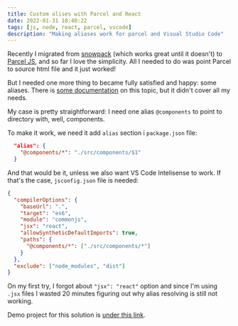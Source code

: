 ```yaml
---
title: Custom alises with Parcel and React
date: 2022-01-31 18:40:22
tags: [js, node, react, parcel, vscode]
description: "Making aliases work for parcel and Visual Studio Code"
---
```


Recently I migrated from [snowpack](https://www.snowpack.dev/) (which works great until it doesn't) to [Parcel JS](https://parceljs.org/), and so far I love the simplicity. All I needed to do was point Parcel to source html file and it just worked!

But I needed one more thing to became fully satisfied and happy: some aliases. There is [some documentation](https://en.parceljs.org/module_resolution.html) on this topic, but it didn't cover all my needs.

My case is pretty straightforward: I need one alias `@components` to point to directory with, well, components.

To make it work, we need it add `alias` section i `package.json` file:

```json
  "alias": {
    "@components/*": "./src/components/$1"
  }
```

And that would be it, unless we also want VS Code Intelisense to work. If that's the case, `jsconfig.json` file is needed:

```json
{
  "compilerOptions": {
    "baseUrl": ".",
    "target": "es6",
    "module": "commonjs",
    "jsx": "react",
    "allowSyntheticDefaultImports": true,
    "paths": {
      "@components/*": ["./src/components/*"]
    }
  },
  "exclude": ["node_modules", "dist"]
}
```

On my first try, I forgot about `"jsx": "react"` option and since I'm using `.jsx` files I wasted 20 minutes figuring out why alias resolving is still not working.

Demo project for this solution is [under this link](https://github.com/mdoff/parcel-react-alias-demo).
